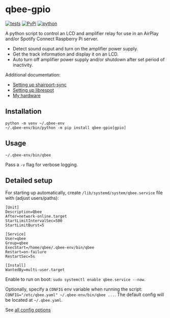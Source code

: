 # qbee-gpio

[![tests](https://github.com/gpajot/qbee-gpio/actions/workflows/test.yml/badge.svg?branch=main&event=push)](https://github.com/gpajot/qbee-gpio/actions/workflows/test.yml?query=branch%3Amain+event%3Apush)
[![PyPi](https://img.shields.io/pypi/v/qbee-gpio?label=stable)](https://pypi.org/project/qbee-gpio/)
[![python](https://img.shields.io/pypi/pyversions/qbee-gpio)](https://pypi.org/project/qbee-gpio/)

A python script to control an LCD and amplifier relay for use in an AirPlay and/or Spotify Connect Raspberry Pi server.

* Detect sound ouput and turn on the amplifier power supply.
* Get the track information and display it on an LCD.
* Auto turn off amplifier power supply and/or shutdown after set period of inactivity.

Additional documentation:

* [Setting up shairport-sync](./docs/shairport-sync.md)
* [Setting up librespot](./docs/librespot.md)
* [My hardware](./docs/hardware.md)

## Installation

```shell
python -m venv ~/.qbee-env
~/.qbee-env/bin/python -m pip install qbee-gpio[gpio]
````

## Usage

```shell
~/.qbee-env/bin/qbee
```

Pass a `-v` flag for verbose logging.

## Detailed setup

For starting up automatically, create `/lib/systemd/system/qbee.service` file with (adjust users/paths):
```
[Unit]
Description=Qbee
After=network-online.target
StartLimitIntervalSec=500
StartLimitBurst=5

[Service]
User=qbee
Group=qbee
ExecStart=/home/qbee/.qbee-env/bin/qbee
Restart=on-failure
RestartSec=5s

[Install]
WantedBy=multi-user.target
```
Enable to run on boot: `sudo systemctl enable qbee.service --now`.

Optionally, specify a `CONFIG` env variable when running the script:
`CONFIG="/etc/qbee.yaml" ~/.qbee-env/bin/qbee ...`.
The default config will be located at `~/.qbee.yaml`.

See [all config options](./qbee_gpio/config.py)

